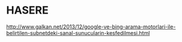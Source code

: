 HASERE
================
http://www.galkan.net/2013/12/google-ve-bing-arama-motorlari-ile-belirtilen-subnetdeki-sanal-sunucularin-kesfedilmesi.html
